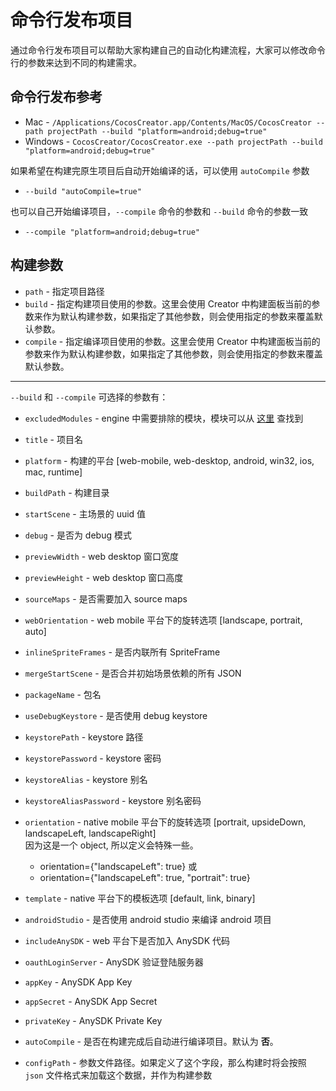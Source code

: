 # 命令行发布项目

通过命令行发布项目可以帮助大家构建自己的自动化构建流程，大家可以修改命令行的参数来达到不同的构建需求。

## 命令行发布参考
 - Mac - `/Applications/CocosCreator.app/Contents/MacOS/CocosCreator --path projectPath --build "platform=android;debug=true"`
 - Windows - `CocosCreator/CocosCreator.exe --path projectPath --build "platform=android;debug=true"`

如果希望在构建完原生项目后自动开始编译的话，可以使用 `autoCompile` 参数   
 - `--build "autoCompile=true"`

也可以自己开始编译项目，`--compile` 命令的参数和 `--build` 命令的参数一致   
 - `--compile "platform=android;debug=true"`

## 构建参数 
 - `path` - 指定项目路径
 - `build` - 指定构建项目使用的参数。这里会使用 Creator 中构建面板当前的参数来作为默认构建参数，如果指定了其他参数，则会使用指定的参数来覆盖默认参数。
 - `compile` - 指定编译项目使用的参数。这里会使用 Creator 中构建面板当前的参数来作为默认构建参数，如果指定了其他参数，则会使用指定的参数来覆盖默认参数。

---

 `--build` 和 `--compile` 可选择的参数有：

 - `excludedModules` - engine 中需要排除的模块，模块可以从 [这里](https://github.com/cocos-creator/engine/blob/master/modules.json) 查找到
 - `title` - 项目名
 - `platform` - 构建的平台 [web-mobile, web-desktop, android, win32, ios, mac, runtime]
 - `buildPath` - 构建目录
 - `startScene` - 主场景的 uuid 值
 - `debug` - 是否为 debug 模式
 - `previewWidth` - web desktop 窗口宽度
 - `previewHeight` - web desktop 窗口高度
 - `sourceMaps` - 是否需要加入 source maps
 - `webOrientation` - web mobile 平台下的旋转选项 [landscape, portrait, auto]
 
 - `inlineSpriteFrames` - 是否内联所有 SpriteFrame
 - `mergeStartScene` - 是否合并初始场景依赖的所有 JSON

 - `packageName` - 包名
 - `useDebugKeystore` - 是否使用 debug keystore
 - `keystorePath` - keystore 路径
 - `keystorePassword` - keystore 密码
 - `keystoreAlias` - keystore 别名
 - `keystoreAliasPassword` - keystore 别名密码
 - `orientation` - native mobile 平台下的旋转选项 [portrait, upsideDown, landscapeLeft, landscapeRight]   
   因为这是一个 object, 所以定义会特殊一些。   
   - orientation={"landscapeLeft": true} 或   
   - orientation={"landscapeLeft": true, "portrait": true}
 - `template` - native 平台下的模板选项 [default, link, binary]
 - `androidStudio` - 是否使用 android studio 来编译 android 项目
 
 - `includeAnySDK` - web 平台下是否加入 AnySDK 代码
 - `oauthLoginServer` - AnySDK 验证登陆服务器
 - `appKey` - AnySDK App Key
 - `appSecret` - AnySDK App Secret
 - `privateKey` - AnySDK Private Key

 - `autoCompile` - 是否在构建完成后自动进行编译项目。默认为 **否**。

 - `configPath` - 参数文件路径。如果定义了这个字段，那么构建时将会按照 `json` 文件格式来加载这个数据，并作为构建参数




